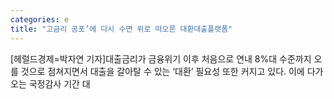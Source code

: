 ```yaml
---
categories: e
title: "고금리 공포’에 다시 수면 위로 떠오른 대환대출플랫폼"
---
```

[헤럴드경제=박자연 기자]대출금리가 금융위기 이후 처음으로 연내 8%대 수준까지 오를 것으로 점쳐지면서 대출을 갈아탈 수 있는 &lsquo;대환&rsquo; 필요성 또한 커지고 있다. 이에 다가오는 국정감사 기간 대